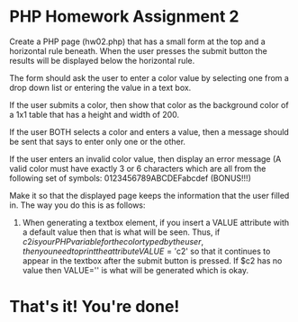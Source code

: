 # PHP Homework Assignment 2

Create a PHP page (hw02.php) that has a small form at the top and a horizontal rule beneath. When the user presses the submit button the results will be displayed below the horizontal rule. 

The form should ask the user to enter a color value by selecting one from a drop down list or entering the value in a text box.

If the user submits a color, then show that color as the background color of a 1x1 table that has a height and width of 200.

If the user BOTH selects a color and enters a value, then a message should be sent that says to enter only one or the other.

If the user enters an invalid color value, then display an error message (A valid color must have exactly 3 or 6 characters which are all from the following set of symbols: 0123456789ABCDEFabcdef (BONUS!!!)

Make it so that the displayed page keeps the information that the user filled in. The way you do this is as follows: 

1.	When generating a textbox element, if you insert a VALUE attribute with a default value then that is what will be seen. Thus, if $c2 is your PHP variable for the color typed by the user, then you need to print the attribute VALUE='$c2' so that it continues to appear in the textbox after the submit button is pressed. If $c2 has no value then VALUE='' is what will be generated which is okay.

# That's it! You're done!
